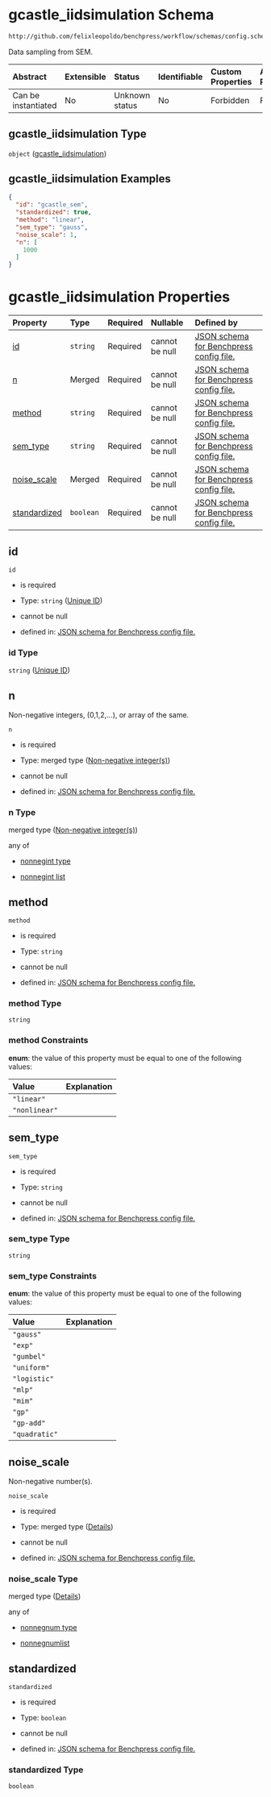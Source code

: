 # gcastle\_iidsimulation Schema

```txt
http://github.com/felixleopoldo/benchpress/workflow/schemas/config.schema.json#/definitions/gcastle_iidsimulation
```

Data sampling from SEM.

| Abstract            | Extensible | Status         | Identifiable | Custom Properties | Additional Properties | Access Restrictions | Defined In                                                        |
| :------------------ | :--------- | :------------- | :----------- | :---------------- | :-------------------- | :------------------ | :---------------------------------------------------------------- |
| Can be instantiated | No         | Unknown status | No           | Forbidden         | Forbidden             | none                | [config.schema.json\*](config.schema.json "open original schema") |

## gcastle\_iidsimulation Type

`object` ([gcastle\_iidsimulation](config-definitions-gcastle_iidsimulation.md))

## gcastle\_iidsimulation Examples

```json
{
  "id": "gcastle_sem",
  "standardized": true,
  "method": "linear",
  "sem_type": "gauss",
  "noise_scale": 1,
  "n": [
    1000
  ]
}
```

# gcastle\_iidsimulation Properties

| Property                      | Type      | Required | Nullable       | Defined by                                                                                                                                                                                                                                                 |
| :---------------------------- | :-------- | :------- | :------------- | :--------------------------------------------------------------------------------------------------------------------------------------------------------------------------------------------------------------------------------------------------------- |
| [id](#id)                     | `string`  | Required | cannot be null | [JSON schema for Benchpress config file.](config-definitions-gcastle_iidsimulation-properties-unique-id.md "http://github.com/felixleopoldo/benchpress/workflow/schemas/config.schema.json#/definitions/gcastle_iidsimulation/properties/id")              |
| [n](#n)                       | Merged    | Required | cannot be null | [JSON schema for Benchpress config file.](config-definitions-non-negative-integers-1.md "http://github.com/felixleopoldo/benchpress/workflow/schemas/config.schema.json#/definitions/gcastle_iidsimulation/properties/n")                                  |
| [method](#method)             | `string`  | Required | cannot be null | [JSON schema for Benchpress config file.](config-definitions-gcastle_iidsimulation-properties-method.md "http://github.com/felixleopoldo/benchpress/workflow/schemas/config.schema.json#/definitions/gcastle_iidsimulation/properties/method")             |
| [sem\_type](#sem_type)        | `string`  | Required | cannot be null | [JSON schema for Benchpress config file.](config-definitions-gcastle_iidsimulation-properties-sem_type.md "http://github.com/felixleopoldo/benchpress/workflow/schemas/config.schema.json#/definitions/gcastle_iidsimulation/properties/sem_type")         |
| [noise\_scale](#noise_scale)  | Merged    | Required | cannot be null | [JSON schema for Benchpress config file.](config-definitions-flexnonnegnum.md "http://github.com/felixleopoldo/benchpress/workflow/schemas/config.schema.json#/definitions/gcastle_iidsimulation/properties/noise_scale")                                  |
| [standardized](#standardized) | `boolean` | Required | cannot be null | [JSON schema for Benchpress config file.](config-definitions-gcastle_iidsimulation-properties-standardized.md "http://github.com/felixleopoldo/benchpress/workflow/schemas/config.schema.json#/definitions/gcastle_iidsimulation/properties/standardized") |

## id



`id`

*   is required

*   Type: `string` ([Unique ID](config-definitions-gcastle_iidsimulation-properties-unique-id.md))

*   cannot be null

*   defined in: [JSON schema for Benchpress config file.](config-definitions-gcastle_iidsimulation-properties-unique-id.md "http://github.com/felixleopoldo/benchpress/workflow/schemas/config.schema.json#/definitions/gcastle_iidsimulation/properties/id")

### id Type

`string` ([Unique ID](config-definitions-gcastle_iidsimulation-properties-unique-id.md))

## n

Non-negative integers, (0,1,2,...), or array of the same.

`n`

*   is required

*   Type: merged type ([Non-negative integer(s)](config-definitions-non-negative-integers-1.md))

*   cannot be null

*   defined in: [JSON schema for Benchpress config file.](config-definitions-non-negative-integers-1.md "http://github.com/felixleopoldo/benchpress/workflow/schemas/config.schema.json#/definitions/gcastle_iidsimulation/properties/n")

### n Type

merged type ([Non-negative integer(s)](config-definitions-non-negative-integers-1.md))

any of

*   [nonnegint type](config-definitions-non-negative-integers-1-anyof-nonnegint-type.md "check type definition")

*   [nonnegint list](config-definitions-nonnegint-list.md "check type definition")

## method



`method`

*   is required

*   Type: `string`

*   cannot be null

*   defined in: [JSON schema for Benchpress config file.](config-definitions-gcastle_iidsimulation-properties-method.md "http://github.com/felixleopoldo/benchpress/workflow/schemas/config.schema.json#/definitions/gcastle_iidsimulation/properties/method")

### method Type

`string`

### method Constraints

**enum**: the value of this property must be equal to one of the following values:

| Value         | Explanation |
| :------------ | :---------- |
| `"linear"`    |             |
| `"nonlinear"` |             |

## sem\_type



`sem_type`

*   is required

*   Type: `string`

*   cannot be null

*   defined in: [JSON schema for Benchpress config file.](config-definitions-gcastle_iidsimulation-properties-sem_type.md "http://github.com/felixleopoldo/benchpress/workflow/schemas/config.schema.json#/definitions/gcastle_iidsimulation/properties/sem_type")

### sem\_type Type

`string`

### sem\_type Constraints

**enum**: the value of this property must be equal to one of the following values:

| Value         | Explanation |
| :------------ | :---------- |
| `"gauss"`     |             |
| `"exp"`       |             |
| `"gumbel"`    |             |
| `"uniform"`   |             |
| `"logistic"`  |             |
| `"mlp"`       |             |
| `"mim"`       |             |
| `"gp"`        |             |
| `"gp-add"`    |             |
| `"quadratic"` |             |

## noise\_scale

Non-negative number(s).

`noise_scale`

*   is required

*   Type: merged type ([Details](config-definitions-flexnonnegnum.md))

*   cannot be null

*   defined in: [JSON schema for Benchpress config file.](config-definitions-flexnonnegnum.md "http://github.com/felixleopoldo/benchpress/workflow/schemas/config.schema.json#/definitions/gcastle_iidsimulation/properties/noise_scale")

### noise\_scale Type

merged type ([Details](config-definitions-flexnonnegnum.md))

any of

*   [nonnegnum type](config-definitions-flexnonnegnum-anyof-nonnegnum-type.md "check type definition")

*   [nonnegnumlist](config-definitions-nonnegnumlist.md "check type definition")

## standardized



`standardized`

*   is required

*   Type: `boolean`

*   cannot be null

*   defined in: [JSON schema for Benchpress config file.](config-definitions-gcastle_iidsimulation-properties-standardized.md "http://github.com/felixleopoldo/benchpress/workflow/schemas/config.schema.json#/definitions/gcastle_iidsimulation/properties/standardized")

### standardized Type

`boolean`
